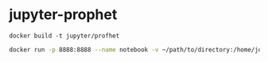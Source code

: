 # jupyter-prophet

```
docker build -t jupyter/profhet
```

```sh
docker run -p 8888:8888 --name notebook -v ~/path/to/directory:/home/jovyan/work jupyter/profhet
```           